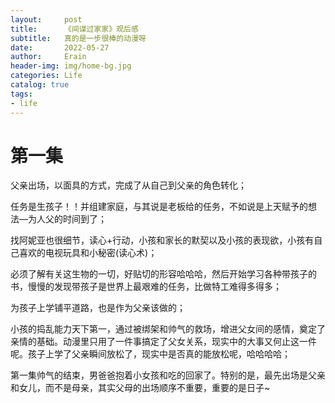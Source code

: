 ```yaml
---
layout:     post
title:      《间谍过家家》观后感
subtitle:   真的是一步很棒的动漫呀
date:       2022-05-27
author:     Erain
header-img: img/home-bg.jpg
categories: Life
catalog: true
tags:
- life
---
```

# 第一集
父亲出场，以面具的方式，完成了从自己到父亲的角色转化；

任务是生孩子！！并组建家庭，与其说是老板给的任务，不如说是上天赋予的想法––为人父的时间到了；

找阿妮亚也很细节，读心+行动，小孩和家长的默契以及小孩的表现欲，小孩有自己喜欢的电视玩具和小秘密(读心术)；

必须了解有关这生物的一切，好贴切的形容哈哈哈，然后开始学习各种带孩子的书，慢慢的发现带孩子是世界上最艰难的任务，比做特工难得多得多；

为孩子上学铺平道路，也是作为父亲该做的；

小孩的捣乱能力天下第一，通过被绑架和帅气的救场，增进父女间的感情，奠定了亲情的基础。动漫里只用了一件事搞定了父女关系，现实中的大事又何止这一件呢。孩子上学了父亲瞬间放松了，现实中是否真的能放松呢，哈哈哈哈；

第一集帅气的结束，男爸爸抱着小女孩和吃的回家了。特别的是，最先出场是父亲和女儿，而不是母亲，其实父母的出场顺序不重要，重要的是日子~